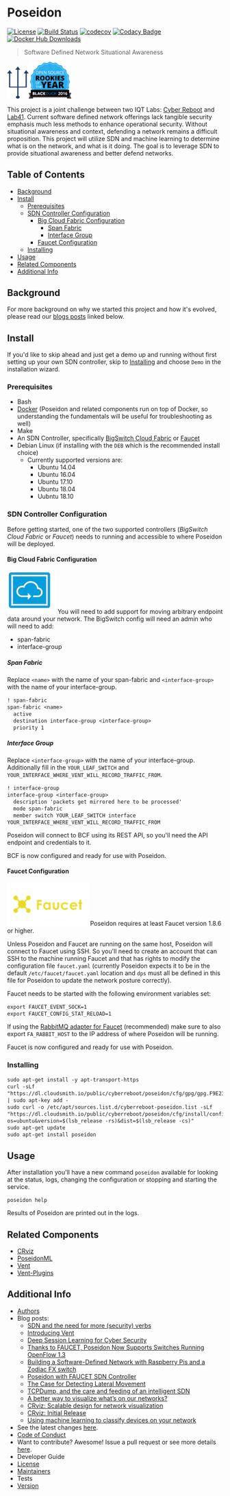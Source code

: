 # Poseidon

[![License](https://img.shields.io/badge/License-Apache%202.0-blue.svg)](https://opensource.org/licenses/Apache-2.0)
[![Build Status](https://travis-ci.org/CyberReboot/poseidon.svg?branch=master)](https://travis-ci.org/CyberReboot/poseidon)
[![codecov](https://codecov.io/gh/CyberReboot/poseidon/branch/master/graph/badge.svg?token=ORXmFYC3MM)](https://codecov.io/gh/CyberReboot/poseidon)
[![Codacy Badge](https://api.codacy.com/project/badge/Grade/e31df16fa65447bf8527e366c6271bf3)](https://www.codacy.com/app/CyberReboot/poseidon?utm_source=github.com&amp;utm_medium=referral&amp;utm_content=CyberReboot/poseidon&amp;utm_campaign=Badge_Grade)
[![Docker Hub Downloads](https://img.shields.io/docker/pulls/cyberreboot/poseidon.svg)](https://hub.docker.com/u/cyberreboot)

> Software Defined Network Situational Awareness

<img src="/docs/img/poseidon-logo.png" width="50" height="75"/><a href="https://www.blackducksoftware.com/open-source-rookies-2016" ><img src="/docs/img/Rookies16Badge_1.png" width="100" alt="POSEIDON is now BlackDuck 2016 OpenSource Rookie of the year"></a>

This project is a joint challenge between two IQT Labs: [Cyber Reboot](https://www.cyberreboot.org/) and [Lab41](http://www.lab41.org/). Current software defined network offerings lack tangible security emphasis much less methods to enhance operational security. Without situational awareness and context, defending a network remains a difficult proposition. This project will utilize SDN and machine learning to determine what is on the network, and what is it doing. The goal is to leverage SDN to provide situational awareness and better defend networks.

## Table of Contents

- [Background](#background)
- [Install](#install)
  - [Prerequisites](#prerequisites)
  - [SDN Controller Configuration](#sdn-controller-configuration)
    - [Big Cloud Fabric Configuration](#big-cloud-fabric-configuration)
      - [Span Fabric](#span-fabric)
      - [Interface Group](#interface-group)
    - [Faucet Configuration](#faucet-configuration)
  - [Installing](#installing)
- [Usage](#usage)
- [Related Components](#related-components)
- [Additional Info](#additional-info)

## Background

For more background on why we started this project and how it's evolved, please read our [blogs posts](#additional-info) linked below.

## Install

If you'd like to skip ahead and just get a demo up and running without first setting up your own SDN controller, skip to [Installing](#installing) and choose `Demo` in the installation wizard.

### Prerequisites

- Bash
- [Docker](https://www.docker.com/) (Poseidon and related components run on top of Docker, so understanding the fundamentals will be useful for troubleshooting as well)
- Make
- An SDN Controller, specifically [BigSwitch Cloud Fabric](https://www.bigswitch.com/products/big-cloud-fabric) or [Faucet](https://faucet.nz/)
- Debian Linux (if installing with the `DEB` which is the recommended install choice)
  - Currently supported versions are:
    - Ubuntu 14.04
    - Ubuntu 16.04
    - Ubuntu 17.10
    - Ubuntu 18.04
    - Uubntu 18.10

### SDN Controller Configuration
Before getting started, one of the two supported controllers (*BigSwitch Cloud Fabric* or *Faucet*) needs to running and accessible to where Poseidon will be deployed.

#### Big Cloud Fabric Configuration
<img src="/docs/img/bcf.png" width="114" height="100"/>
You will need to add support for moving arbitrary endpoint data around your network.  The BigSwitch config will need an admin who will need to add:

- span-fabric
- interface-group

##### Span Fabric

Replace `<name>` with the name of your span-fabric and `<interface-group>` with the name of your interface-group.
```
! span-fabric
span-fabric <name>
  active
  destination interface-group <interface-group>
  priority 1
```

##### Interface Group

Replace `<interface-group>` with the name of your interface-group. Additionally fill in the `YOUR_LEAF_SWITCH` and `YOUR_INTERFACE_WHERE_VENT_WILL_RECORD_TRAFFIC_FROM`.
```
! interface-group
interface-group <interface-group>
  description 'packets get mirrored here to be processed'
  mode span-fabric
  member switch YOUR_LEAF_SWITCH interface YOUR_INTERFACE_WHERE_VENT_WILL_RECORD_TRAFFIC_FROM
```

Poseidon will connect to BCF using its REST API, so you'll need the API endpoint and credentials to it.

BCF is now configured and ready for use with Poseidon.

#### Faucet Configuration
<img src="/docs/img/faucet.png" width="190" height="100">
Poseidon requires at least Faucet version 1.8.6 or higher.

Unless Poseidon and Faucet are running on the same host, Poseidon will connect to Faucet using SSH.  So you'll need to create an account that can SSH to the machine running Faucet and that has rights to modify the configuration file `faucet.yaml` (currently Poseidon expects it to be in the default `/etc/faucet/faucet.yaml` location and `dps` must all be defined in this file for Poseidon to update the network posture correctly).

Faucet needs to be started with the following environment variables set:
```
export FAUCET_EVENT_SOCK=1
export FAUCET_CONFIG_STAT_RELOAD=1
```

If using the [RabbitMQ adapter for Faucet](https://github.com/faucetsdn/faucet/tree/master/adapters/vendors/rabbitmq) (recommended) make sure to also export `FA_RABBIT_HOST` to the IP address of where Poseidon will be running.

Faucet is now configured and ready for use with Poseidon.


### Installing

```
sudo apt-get install -y apt-transport-https
curl -sLf "https://dl.cloudsmith.io/public/cyberreboot/poseidon/cfg/gpg/gpg.F9E23875C98A1F72.key" | sudo apt-key add -
sudo curl -o /etc/apt/sources.list.d/cyberreboot-poseidon.list -sLf "https://dl.cloudsmith.io/public/cyberreboot/poseidon/cfg/install/config.deb.txt?os=ubuntu&version=$(lsb_release -rs)&dist=$(lsb_release -cs)"
sudo apt-get update
sudo apt-get install poseidon
```

## Usage

After installation you'll have a new command `poseidon` available for looking at the status, logs, changing the configuration or stopping and starting the service.
```
poseidon help
```

Results of Poseidon are printed out in the logs.

## Related Components

- [CRviz](https://github.com/CyberReboot/CRviz)
- [PoseidonML](https://github.com/CyberReboot/poseidonml)
- [Vent](https://github.com/CyberReboot/vent)
- [Vent-Plugins](https://github.com/CyberReboot/vent-plugins)

## Additional Info

- [Authors](AUTHORS)
- Blog posts:
  - [SDN and the need for more (security) verbs](https://blog.cyberreboot.org/sdn-and-the-need-for-more-security-verbs-a6315935fca4)
  - [Introducing Vent](https://blog.cyberreboot.org/introducing-vent-1d883727b624)
  - [Deep Session Learning for Cyber Security](https://blog.cyberreboot.org/deep-session-learning-for-cyber-security-e7c0f6804b81)
  - [Thanks to FAUCET, Poseidon Now Supports Switches Running OpenFlow 1.3](https://blog.cyberreboot.org/thanks-to-faucet-poseidon-now-supports-switches-running-openflow-1-3-e5489f2bc1f5)
  - [Building a Software-Defined Network with Raspberry Pis and a Zodiac FX switch](https://blog.cyberreboot.org/building-a-software-defined-network-with-raspberry-pis-and-a-zodiac-fx-switch-97184032cdc1)
  - [Poseidon with FAUCET SDN Controller](https://blog.cyberreboot.org/poseidon-with-faucet-sdn-controller-b5e78e46660b)
  - [The Case for Detecting Lateral Movement](https://blog.cyberreboot.org/the-case-for-detecting-lateral-movement-2018ae631b04)
  - [TCPDump, and the care and feeding of an intelligent SDN](https://blog.cyberreboot.org/tcpdump-and-the-care-and-feeding-of-an-intelligent-sdn-eca6e7506342)
  - [A better way to visualize what’s on our networks?](https://blog.cyberreboot.org/a-better-way-to-visualize-whats-on-our-networks-4f87fd42da6)
  - [CRviz: Scalable design for network visualization](https://blog.cyberreboot.org/crviz-scalable-design-for-network-visualization-14689133fd91)
  - [CRviz: Initial Release](https://blog.cyberreboot.org/crviz-initial-release-45a3023e0e93)
  - [Using machine learning to classify devices on your network](https://blog.cyberreboot.org/using-machine-learning-to-classify-devices-on-your-network-e9bb98cbfdb6)
- See the latest changes [here](CHANGELOG.md).
- [Code of Conduct](CODE_OF_CONDUCT.md)
- Want to contribute? Awesome! Issue a pull request or see more details [here](CONTRIBUTING.md).
- Developer Guide
- [License](LICENSE)
- [Maintainers](MAINTAINERS)
- Tests
- [Version](VERSION)
